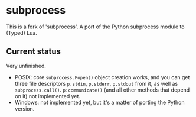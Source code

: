
subprocess
==========

This is a fork of 'subprocess'. 
A port of the Python subprocess module to (Typed) Lua.

Current status 
--------------

Very unfinished.

* POSIX: core `subprocess.Popen()` object creation works, and you can get
  three file descriptors `p.stdin`, `p.stderr`, `p.stdout` from it, 
  as well as `subprocess.call()`. `p:communicate()` (and all other
  methods that depend on it) not implemented yet.
* Windows: not implemented yet, but it's a matter of porting the
  Python version.

